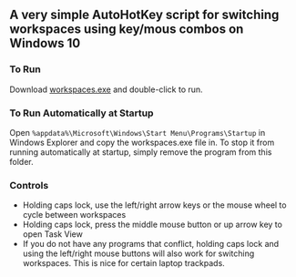 ## A very simple AutoHotKey script for switching workspaces using key/mous combos on Windows 10

### To Run
Download [workspaces.exe](https://github.com/matticoli/workspaces/raw/master/workspaces.exe) and double-click to run.

### To Run Automatically at Startup
Open `%appdata%\Microsoft\Windows\Start Menu\Programs\Startup` in Windows Explorer and copy the workspaces.exe file in. To stop it from running automatically at startup, simply remove the program from this folder.

### Controls
- Holding caps lock, use the left/right arrow keys or the mouse wheel to cycle between workspaces
- Holding caps lock, press the middle mouse button or up arrow key to open Task View
- If you do not have any programs that conflict, holding caps lock and using the left/right mouse buttons will also work for switching workspaces. This is nice for certain laptop trackpads.